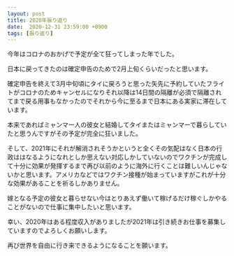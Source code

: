 ```yaml
---
layout: post
title: 2020年振り返り
date:  2020-12-31 23:59:00 +0900
tags: [振り返り]
---
```


今年はコロナのおかげで予定が全て狂ってしまった年でした。

日本に戻ってきたのは確定申告のためで2月上旬くらいだったと思います。

確定申告を終えて3月中旬頃にタイに戻ろうと思った矢先に予約していたフライトがコロナのためキャンセルになりそれ以降は14日間の隔離が必須で隔離されてまで戻る用事もなかったのでそれから今に至るまで日本にある実家に滞在しています。

本来であればミャンマー人の彼女と結婚してタイまたはミャンマーで暮らしていたと思うんですがその予定が完全に狂いました。

そして、2021年にそれが解消されそうかというと全くその気配はなく日本の行政ははなるようになれとしか思えない対応しかしていないのでワクチンが完成して十分に効果が発揮するまで再び以前のように海外に行くことは難しいんじゃないかと思います。アメリカなどではワクチン接種が始まっていますがこれが十分な効果があることを祈るしかありません。

嫁となる予定の彼女と暮らせない今はとりあえず働いて稼げるだけ稼ぐしかやることがないので仕事に集中したいと思います。

幸い、2020年はある程度収入がありましたが2021年は引き続きお仕事を募集していますのでよろしくお願いします。

再び世界を自由に行き来できるようになることを願います。
